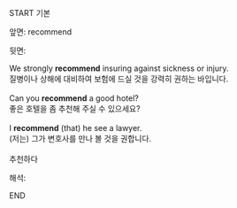 START
기본

앞면:
recommend


뒷면:
<div>We strongly <strong>recommend</strong> insuring against sickness or injury. </div><div><div>질병이나 상해에 대비하여 보험에 드실 것을 강력히 권하는 바입니다.</div></div><div><br></div><div><div>Can you <strong>recommend</strong> a good hotel? </div><div><div>좋은 호텔을 좀 추천해 주실 수 있으세요?</div></div></div><div><br></div><div><div>I <strong>recommend</strong> (that) he see a lawyer. </div><div><div>(저는) 그가 변호사를 만나 볼 것을 권합니다.</div></div></div><div><br></div><div>추천하다</div>


해석:

END